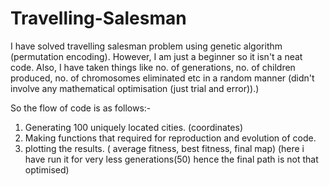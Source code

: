 # Travelling-Salesman
I have solved travelling salesman problem using genetic algorithm (permutation encoding). 
However, I am just a beginner so it isn't a neat code. 
Also, I have taken things like no. of generations, no. of children produced, no. of chromosomes eliminated etc
in a random manner (didn't involve any mathematical optimisation (just trial and error)).)

So the flow of code is as follows:- 
1) Generating 100 uniquely located cities. (coordinates)
2) Making functions that required for reproduction and evolution of code.
3) plotting the results. ( average fitness, best fitness, final map) (here i have run it for very less generations(50) hence the final path is not that optimised)
